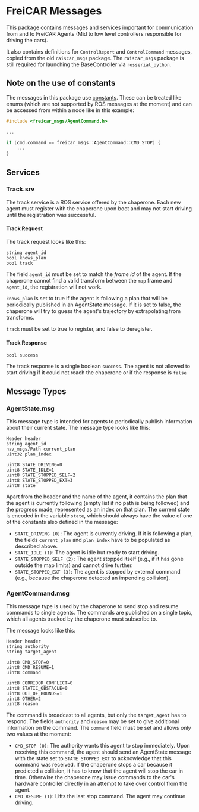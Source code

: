 # FreiCAR Messages
This package contains messages and services important for communication from
and to FreiCAR Agents (Mid to low level controllers responsible for driving
the cars).

It also contains definitions for `ControlReport` and `ControlCommand` messages, copied from the old `raiscar_msgs` package. The `raiscar_msgs` package is still required for launching the BaseController via `rosserial_python`.

## Note on the use of constants
The messages in this package use
[constants](https://wiki.ros.org/msg#Constants). These can be treated like
enums (which are not supported by ROS messages at the moment) and can be
accessed from within a node like in this example:

```c++
#include <freicar_msgs/AgentCommand.h>

...

if (cmd.command == freicar_msgs::AgentCommand::CMD_STOP) {
    ...
}
```

## Services
### Track.srv
The track service is a ROS service offered by the chaperone. Each new agent must
register with the chaperone upon boot and may not start driving until the
registration was successful.

#### Track Request
The track request looks like this:
```
string agent_id
bool knows_plan
bool track
```
The field `agent_id` must be set to match the *frame id* of the agent. If the
chaperone cannot find a valid transform between the `map` frame and
`agent_id`, the registration will not work.

`knows_plan` is set to true if the agent is following a plan that
will be periodically published in an AgentState message. If it is set to false,
the chaperone will try to guess the agent's trajectory by extrapolating from
transforms.

`track` must be set to true to register, and false to deregister.

#### Track Response
```
bool success
```
The track response is a single boolean `success`. The agent is not allowed to start
driving if it could not reach the chaperone or if the response is `false`

## Message Types
### AgentState.msg
This message type is intended for agents to periodically publish information
about their current state. The message type looks like this:

```
Header header
string agent_id
nav_msgs/Path current_plan
uint32 plan_index

uint8 STATE_DRIVING=0
uint8 STATE_IDLE=1
uint8 STATE_STOPPED_SELF=2
uint8 STATE_STOPPED_EXT=3
uint8 state
```

Apart from the header and the name of the agent, it contains the plan that the agent
is currently following (empty list if no path is being
followed) and the progress made, represented as an index
on that plan. The current state is encoded in the variable
`state`, which should always have the value of one of the
constants also defined in the message:

- `STATE_DRIVING (0)`: The agent is currently driving. If it is following a
  plan, the fields `current_plan` and `plan_index`
  have to be populated as described above.
- `STATE_IDLE (1)`: The agent is idle but ready to start driving.
- `STATE_STOPPED_SELF (2)`: The agent stopped itself (e.g., if
  it has gone outside the map limits) and cannot drive
further.
- `STATE_STOPPED_EXT (3)`: The agent is stopped by external
  command (e.g., because the chaperone detected an
  impending collision).

### AgentCommand.msg
This message type is used by the chaperone to send stop and resume commands to
single agents. The commands are published on a single topic, which all agents
tracked by the chaperone must subscribe to.

The message looks like this:

```
Header header
string authority
string target_agent

uint8 CMD_STOP=0
uint8 CMD_RESUME=1
uint8 command

uint8 CORRIDOR_CONFLICT=0
uint8 STATIC_OBSTACLE=0
uint8 OUT_OF_BOUNDS=1
uint8 OTHER=2
uint8 reason
```

The command is broadcast to all agents, but only the `target_agent` has to
respond. The fields `authority` and `reason` may be set to give additional
information on the command. The `command` field must be set and allows only two
values at the moment:
- `CMD_STOP (0)`: The authority wants this agent to stop immediately. Upon
  receiving this command, the agent should send an AgentState message with the
  state set to `STATE_STOPPED_EXT` to acknowledge that this command was received.
  If the chaperone stops a car because it predicted a collision, it has to know
  that the agent will stop the car in time. Otherwise the chaperone may issue
  commands to the car's hardware controller directly in an attempt to take over
  control from the agent.
- `CMD_RESUME (1)`: Lifts the last stop command. The agent may continue driving.
